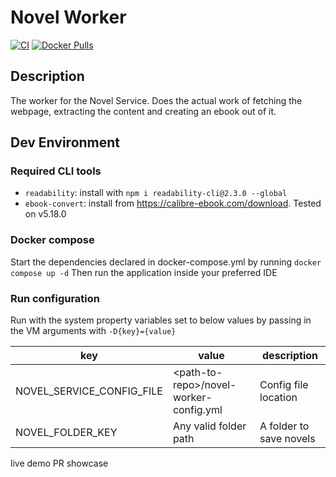 # Novel Worker

[![CI](https://github.com/NovelService/NovelWorker/actions/workflows/ci.yml/badge.svg?branch=master&event=push)](https://github.com/NovelService/NovelRest/actions/workflows/ci.yml)
[![Docker Pulls](https://img.shields.io/docker/pulls/xiangronglin/novel-worker)](https://hub.docker.com/repository/docker/xiangronglin/novel-worker)

## Description

The worker for the Novel Service. Does the actual work of fetching the webpage, extracting the content and creating an
ebook out of it.

## Dev Environment

### Required CLI tools

- `readability`: install with `npm i readability-cli@2.3.0 --global`
- `ebook-convert`: install from https://calibre-ebook.com/download. Tested on v5.18.0

### Docker compose

Start the dependencies declared in docker-compose.yml by running `docker compose up -d`
Then run the application inside your preferred IDE

### Run configuration
Run with the system property variables set to below values by passing in the VM arguments with `-D{key}={value}`

|key|value|description|
|---|---|---|
|NOVEL_SERVICE_CONFIG_FILE|\<path-to-repo\>/novel-worker-config.yml|Config file location|
|NOVEL_FOLDER_KEY|Any valid folder path|A folder to save novels|
live demo PR showcase
